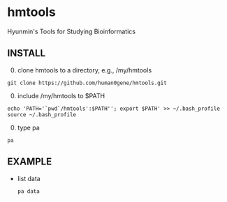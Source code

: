 # hmtools
Hyunmin's Tools for Studying Bioinformatics 

INSTALL
--------

0. clone hmtools to a directory, e.g., /my/hmtools
  ```
  git clone https://github.com/human0gene/hmtools.git
  ```
0. include /my/hmtools to $PATH
  ```
  echo 'PATH='`pwd`/hmtools':$PATH''; export $PATH' >> ~/.bash_profile 
  source ~/.bash_profile 
  ```
0. type pa
  ```
  pa
  ```

EXAMPLE
--------
* list data
  ```
  pa data
  ```

 
